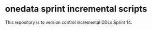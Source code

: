 # onedata sprint incremental scripts
This repository is to version control incremental DDLs Sprint 14.
